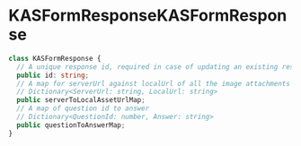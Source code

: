 # <a name="kasformresponse"></a><span data-ttu-id="2e1d6-101">KASFormResponse</span><span class="sxs-lookup"><span data-stu-id="2e1d6-101">KASFormResponse</span></span>
```typescript
class KASFormResponse {
  // A unique response id, required in case of updating an existing response
  public id: string;
  // A map for serverUrl against localUrl of all the image attachments to a response
  // Dictionary<ServerUrl: string, LocalUrl: string>
  public serverToLocalAssetUrlMap;
  // A map of question id to answer
  // Dictionary<QuestionId: number, Answer: string>
  public questionToAnswerMap;
}
```